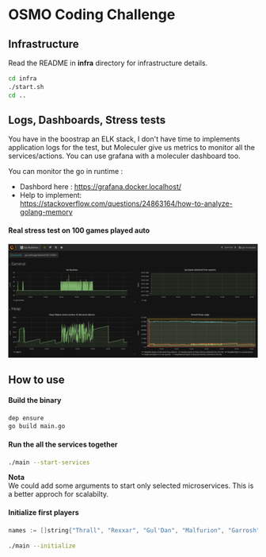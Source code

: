 # OSMO Coding Challenge

## Infrastructure

Read the README in __infra__ directory for infrastructure details.

```sh
cd infra
./start.sh
cd ..
```

## Logs, Dashboards, Stress tests

You have in the boostrap an ELK stack, I don't have time to implements application logs for the test, but Moleculer give us metrics to monitor all the services/actions.
You can use grafana with a moleculer dashboard too.

You can monitor the go in runtime :

- Dashbord here : https://grafana.docker.localhost/
- Help to implement: https://stackoverflow.com/questions/24863164/how-to-analyze-golang-memory

#### Real stress test on 100 games played auto
![stress test](https://raw.githubusercontent.com/gperreymond/osmo-coding-challenge/master/osmo-stress-test-100.png)

## How to use

#### Build the binary

```sh
dep ensure
go build main.go
```

#### Run the all the services together

```sh
./main --start-services
```

__Nota__   
We could add some arguments to start only selected microservices. This is a better approch for scalabilty.

#### Initialize first players

```c
names := []string{"Thrall", "Rexxar", "Gul'Dan", "Malfurion", "Garrosh", "Uther", "Anduin", "Valeera", "Morgl", "Medivh"}
```

```sh
./main --initialize
```
